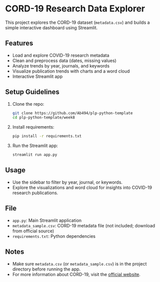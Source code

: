 # CORD-19 Research Data Explorer

This project explores the CORD-19 dataset (`metadata.csv`) and builds a simple interactive dashboard using Streamlit.

## Features
- Load and explore COVID-19 research metadata
- Clean and preprocess data (dates, missing values)
- Analyze trends by year, journals, and keywords
- Visualize publication trends with charts and a word cloud
- Interactive Streamlit app

## Setup Guidelines 

1. Clone the repo:
   ```bash
   git clone https://github.com/Ab494/plp-python-template
   cd plp-python-template/week8
   ```
2. Install requirements:
   ```bash
   pip install -r requirements.txt
   ```
3. Run the Streamlit app:
   ```bash
   streamlit run app.py
   ```

## Usage

- Use the sidebar to filter by year, journal, or keywords.
- Explore the visualizations and word cloud for insights into COVID-19 research publications.

## File

- `app.py`: Main Streamlit application
- `metadata_sample.csv`: CORD-19 metadata file (not included; download from official source)
- `requirements.txt`: Python dependencies

## Notes

- Make sure `metadata.csv` (or `metadata_sample.csv`) is in the project directory before running the app.
- For more information about CORD-19, visit the [official website](https://www.kaggle.com/allen-institute-for-ai/CORD-19-research-challenge).
